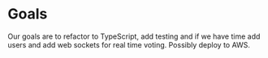 # Goals

Our goals are to refactor to TypeScript, add testing and if we have time add users and add web sockets for real time voting. Possibly deploy to AWS.
